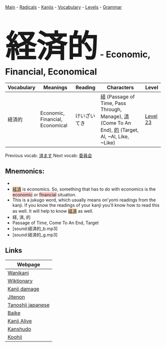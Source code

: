 <style> bigfont {font-size: 100px}</style>
[Main](../README.md) -
[Radicals](../radicals.md) -
[Kanjis](../kanjis.md) -
[Vocabulary](../vocabulary.md) -
[Levels](../levels.md) -
[Grammar](../grammar.md)
# <bigfont> 経済的</bigfont> - Economic, Financial, Economical 

| Vocabulary | Meanings | Reading | Characters | Level |
| --- | --- | --- | --- | --- |
| 経済的 | Economic, Financial, Economical | けいざいてき |  [経](../kanjis/経.md) (Passage of Time, Pass Through, Manage), [済](../kanjis/済.md) (Come To An End), [的](../kanjis/的.md) (Target, Al, ~Al, Like, ~Like) | [Level 23](../levels/wk_level23.md) |

Previous vocab: [済ます](済ます.md) Next vocab: [委員会](委員会.md) 

## Mnemonics:

* 
* <span style="background-color:#fed8b1"> [経済](https://jisho.org/search/経済)</span> is economics. So, something that has to do with economics is the <span style="background-color:#ffcccb"> economic</span> or <span style="background-color:#ffcccb"> financial</span> situation.
* This is a jukugo word, which usually means on'yomi readings from the kanji. If you know the readings of your kanji you'll know how to read this as well. It will help to know <span style="background-color:#fed8b1"> [経済](https://jisho.org/search/経済)</span> as well.
* 経, 済, 的
* Passage of Time, Come To An End, Target
* [sound:経済的_b.mp3]
* [sound:経済的_g.mp3]


## Links 

| Webpage |
| --- |
| [Wanikani          ](https://www.wanikani.com/kanji/経済的) |
| [Wiktionary        ](https://en.wiktionary.org/wiki/経済的) |
| [Kanji damage      ](http://www.kanjidamage.com/kanji/search?utf8=✓&q=経済的) |
| [Jitenon           ](https://jitenon.com/kanji/経済的) |
| [Tanoshii japanese ](https://www.tanoshiijapanese.com/dictionary/kanji.cfm?k=経済的) |
| [Baike             ](https://baike.baidu.com/item/経済的) |
| [Kanji Alive       ](https://app.kanjialive.com/経済的) |
| [Kanshudo          ](https://www.kanshudo.com/searchmn?q=経済的) |
| [Koohii            ](https://kanji.koohii.com/study/kanji/経済的) |
